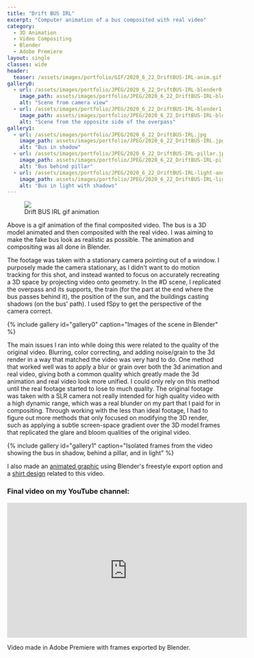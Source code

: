 ```yaml
---
title: "Drift BUS IRL"
excerpt: "Computer animation of a bus composited with real video"
category:
  - 3D Animation
  - Video Compositing
  - Blender
  - Adobe Premiere
layout: single
classes: wide
header:
  teaser: /assets/images/portfolio/GIF/2020_6_22_DriftBUS-IRL-anim.gif
gallery0:
  - url: /assets/images/portfolio/JPEG/2020_6_22_DriftBUS-IRL-blender0.jpg
    image_path: assets/images/portfolio/JPEG/2020_6_22_DriftBUS-IRL-blender0.jpg
    alt: "Scene from camera view"
  - url: /assets/images/portfolio/JPEG/2020_6_22_DriftBUS-IRL-blender1.jpg
    image_path: assets/images/portfolio/JPEG/2020_6_22_DriftBUS-IRL-blender1.jpg
    alt: "Scene from the opposite side of the overpass"
gallery1:
  - url: /assets/images/portfolio/JPEG/2020_6_22_DriftBUS-IRL.jpg
    image_path: assets/images/portfolio/JPEG/2020_6_22_DriftBUS-IRL.jpg
    alt: "Bus in shadow"
  - url: /assets/images/portfolio/JPEG/2020_6_22_DriftBUS-IRL-pillar.jpg
    image_path: assets/images/portfolio/JPEG/2020_6_22_DriftBUS-IRL-pillar.jpg
    alt: "Bus behind pillar"
  - url: /assets/images/portfolio/JPEG/2020_6_22_DriftBUS-IRL-light-and-shadows.jpg
    image_path: assets/images/portfolio/JPEG/2020_6_22_DriftBUS-IRL-light-and-shadows.jpg
    alt: "Bus in light with shadows"
---
```


<figure class="align-center">
	<a href="/assets/images/portfolio/GIF/2020_6_22_DriftBUS-IRL-anim.gif"><img src="/assets/images/portfolio/GIF/2020_6_22_DriftBUS-IRL-anim.gif"></a>
  <figcaption>Drift BUS IRL gif animation</figcaption>
</figure>

Above is a gif animation of the final composited video. The bus is a 3D model animated and then composited with the real video. I was aiming to make the fake bus look as realistic as possible. The animation and compositing was all done in Blender.

The footage was taken with a stationary camera pointing out of a window. I purposely made the camera stationary, as I didn't want to do motion tracking for this shot, and instead wanted to focus on accurately recreating a 3D space by projecting video onto geometry. In the #D scene, I replicated the overpass and its supports, the train (for the part at the end where the bus passes behind it), the position of the sun, and the buildings casting shadows (on the bus' path). I used fSpy to get the perspective of the camera correct.

{% include gallery id="gallery0" caption="Images of the scene in Blender" %}


The main issues I ran into while doing this were related to the quality of the original video. Blurring, color correcting, and adding noise/grain to the 3d render in a way that matched the video was very hard to do. One method that worked well was to apply a blur or grain over both the 3d animation and real video, giving both a common quality which greatly made the 3d animation and real video look more unified. I could only rely on this method until the real footage started to lose to much quality. The original footage was taken with a SLR camera not really intended for high quality video with a high dynamic range, which was a real blunder on my part that I paid for in compositing. Through working with the less than ideal footage, I had to figure out more methods that only focused on modifying the 3D render, such as applying a subtle screen-space gradient over the 3D model frames that replicated the glare and bloom qualities of the original video.

{% include gallery id="gallery1" caption="Isolated frames from the video showing the bus in shadow, behind a pillar, and in light" %}


I also made an [animated graphic](/3d%20animation/blender/adobe%20photoshop/Drift-BUS-Wireframe-Animation/) using Blender's freestyle export option and a [shirt design](/graphic%20design/blender/adobe%20illustrator/Drift-BUS-Shirt/) related to this video.


### Final video on my YouTube channel:
<iframe width="560" height="315" src="https://www.youtube.com/embed/NO3P2kM0YG4" frameborder="0" allow="accelerometer; autoplay; clipboard-write; encrypted-media; gyroscope; picture-in-picture" allowfullscreen></iframe>

Video made in Adobe Premiere with frames exported by Blender.
